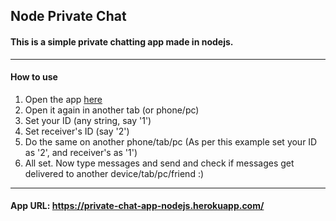 ## Node Private Chat
#### This is a simple private chatting app made in nodejs.

---

#### How to use
1. Open the app [here](https://private-chat-app-nodejs.herokuapp.com/")
2. Open it again in another tab (or phone/pc)
3. Set your ID (any string, say '1')
4. Set receiver's ID (say '2')
5. Do the same on another phone/tab/pc (As per this example set your ID as '2', and receiver's as '1')
6. All set. Now type messages and send and check if messages get delivered to another device/tab/pc/friend :)

---
#### App URL: https://private-chat-app-nodejs.herokuapp.com/
